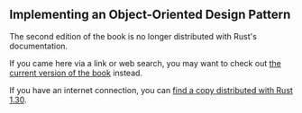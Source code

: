 ## Implementing an Object-Oriented Design Pattern

The second edition of the book is no longer distributed with Rust's documentation.

If you came here via a link or web search, you may want to check out [the current
version of the book](../ch17-03-oo-design-patterns.html) instead.

If you have an internet connection, you can [find a copy distributed with
Rust
1.30](https://doc.rust-lang.org/1.30.0/book/second-edition/ch17-03-oo-design-patterns.html).
